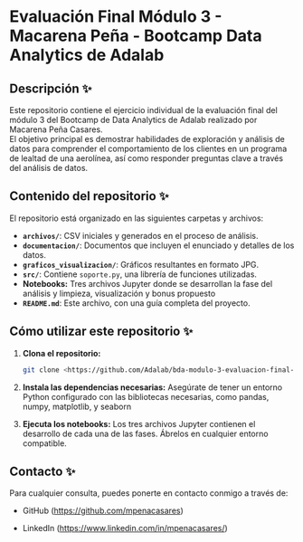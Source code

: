# Evaluación Final Módulo 3 - Macarena Peña - Bootcamp Data Analytics de Adalab

## Descripción ✨

Este repositorio contiene el ejercicio individual de la evaluación final del módulo 3 del Bootcamp de Data Analytics de Adalab realizado por Macarena Peña Casares.  
El objetivo principal es demostrar habilidades de exploración y análisis de datos para comprender el comportamiento de los clientes en un programa de lealtad de una aerolínea, así como responder preguntas clave a través del análisis de datos.

## Contenido del repositorio ✨

El repositorio está organizado en las siguientes carpetas y archivos:

- **`archivos/`**: CSV iniciales y generados en el proceso de análisis.
- **`documentacion/`**: Documentos que incluyen el enunciado y detalles de los datos.
- **`graficos_visualizacion/`**: Gráficos resultantes en formato JPG.
- **`src/`**: Contiene `soporte.py`, una librería de funciones utilizadas.
- **Notebooks:** Tres archivos Jupyter donde se desarrollan la fase del análisis y limpieza, visualización y bonus propuesto
- **`README.md`**: Este archivo, con una guía completa del proyecto.

## Cómo utilizar este repositorio ✨

1. **Clona el repositorio:**
   ```bash
   git clone <https://github.com/Adalab/bda-modulo-3-evaluacion-final-mpenacasares.git>
   ```
2. **Instala las dependencias necesarias:**
   Asegúrate de tener un entorno Python configurado con las bibliotecas necesarias, como pandas, numpy, matplotlib, y seaborn

3. **Ejecuta los notebooks:**
   Los tres archivos Jupyter contienen el desarrollo de cada una de las fases. Ábrelos en cualquier entorno compatible.

## Contacto ✨

Para cualquier consulta, puedes ponerte en contacto conmigo a través de:

- GitHub (https://github.com/mpenacasares)

- LinkedIn (https://www.linkedin.com/in/mpenacasares/)
